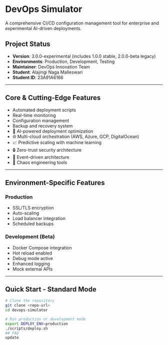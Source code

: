 # DevOps Simulator

A comprehensive CI/CD configuration management tool for enterprise and experimental AI-driven deployments.

## Project Status
- **Version**: 3.0.0-experimental (includes 1.0.0 stable, 2.0.0-beta legacy)
- **Environments**: Production, Development, Testing
- **Maintainer**: DevOps Innovation Team
- **Student**: Alajingi Naga Malleswari
- **Student ID**: 23A91A6166

---

## Core & Cutting-Edge Features
- Automated deployment scripts  
- Real-time monitoring  
- Configuration management  
- Backup and recovery system  
- 🤖 AI-powered deployment optimization  
- 🌐 Multi-cloud orchestration (AWS, Azure, GCP, DigitalOcean)  
- 📈 Predictive scaling with machine learning  
- 🔒 Zero-trust security architecture  
- 🌊 Event-driven architecture  
- 🎯 Chaos engineering tools  

---

## Environment-Specific Features

### Production
- SSL/TLS encryption  
- Auto-scaling  
- Load balancer integration  
- Scheduled backups  

### Development (Beta)
- Docker Compose integration  
- Hot reload enabled  
- Debug mode active  
- Enhanced logging  
- Mock external APIs  

---

## Quick Start - Standard Mode
```bash
# Clone the repository
git clone <repo-url>
cd devops-simulator

# Run production or development mode
export DEPLOY_ENV=production
./scripts/deploy.sh
## FAQ
update
